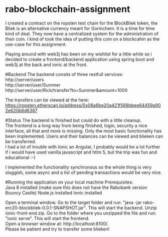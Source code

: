 # rabo-blockchain-assignment

I created a contract on the ropsten test chain for the BlockBliek token, the Bliek is an alternative currency meant for Gorinchem. It is a time for time kind of deal.
They now have a centralized system for the administration of their coin. I kind of took the idea of putting this coin on a blockcahin as the use-case for this assignment.  

Playing around with web3j has been on my wishlist for a little while so i decided to create a frontend/backend application using spring boot and web3j at the back and ionic at the front.

#Backend
The backend consits of three restfull services:  
http://server/users  
http://server/user/Summer  
http://server/user/Rick/transfer?to=Summer&amount=1000

The transfers can be viewed at the here: https://ropsten.etherscan.io/address/0x06a6be20a421f568bbee64459a902e620b6d6387

#Status
The backend is finished but could do with a little cleanup.  
The frontend is a long way from being finished, login, security a nice interface, all that and more is missing.
Only the most basic functionality has been implemented.
Users and their balances can be viewed and blieken can be transferred.  
I had a lot of trouble with Ionic an Angular, I probably would be a lot further if i would have used vanilla javascript and htlm 5, but the trip was fun and educational :-)  
  
  I implemented the functionality synchronous so the whole thing is very sluggish, some async and a list of pending transactions would be very nice.


#Running the application on your local machine
Prerequisites:  
Java 8 installed (make sure this does not have the Rabobank version Bouncy Castle)
Node.js installed
Ionic installed

Open a terminal window. Go to the target folder and run: "java -jar rabo-erc20-blockbliek-0.0.1-SNAPSHOT.jar".
This will start the backend.
Unzip ionic-front-end.zip. Go to the folder where you unzipped the file and run: "ionic serve". This will start the frontend.  
Open a browser window at: http://localhost:8100/.  
Please be patient and try to transfer some blieken!




